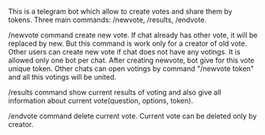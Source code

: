 This is a telegram bot which allow to create votes and share them by tokens.
Three main commands: /newvote, /results, /endvote.

/newvote command create new vote. If chat already has other vote, it will be replaced by new. But this command is work only for
a creator of old vote. Other users can create new vote if chat does not have any votings. It is allowed only one bot per chat. After creating newvote, bot give for this vote unique token. Other chats can open votings by command "/newvote token" and all this votings will be united.

/results command show current results of voting and also give all information about current vote(question, options, token).

/endvote command delete current vote. Current vote can be deleted only by creator.
